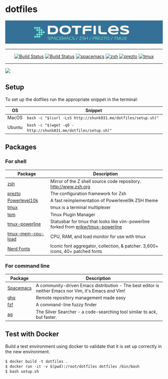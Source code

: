 # dotfiles

![](https://raw.githubusercontent.com/shunk031/dotfiles/master/.github/header.png)

---

<p align="center">
  <a href="https://github.com/shunk031/dotfiles/actions?query=workflow%3AUbuntu"><img src=https://github.com/shunk031/dotfiles/workflows/Ubuntu/badge.svg alt="Build Status"></a>
  <a href="https://github.com/shunk031/dotfiles/actions?query=workflow%3AMacOS"><img src=https://github.com/shunk031/dotfiles/workflows/MacOS/badge.svg alt="Build Status"></a>
  <a href="http://spacemacs.org/"><img src="https://cdn.rawgit.com/syl20bnr/spacemacs/442d025779da2f62fc86c2082703697714db6514/assets/spacemacs-badge.svg" alt="spacemacs"></a>
  <a href="https://github.com/zsh-users/zsh"><img src="https://img.shields.io/badge/built%20with-zsh-black.svg" alt="zsh"></a>
  <a href="https://github.com/sorin-ionescu/prezto"><img src="https://img.shields.io/badge/built%20with-prezto-orange.svg" alt="prezto"></a>
  <a href="https://github.com/tmux/tmux"><img src="https://img.shields.io/badge/built%20with-tmux-green.svg" alt="tmux"></a>
</p>

---

![](https://raw.githubusercontent.com/shunk031/dotfiles/master/.github/mac.png)

## Setup

To set up the dotfiles run the appropriate snippet in the terminal:

| OS     | Snippet                                                        |
|--------|----------------------------------------------------------------|
| MacOS  | `bash -c "$(curl -LsS http://shunk031.me/dotfiles/setup.sh)"`  |
| Ubuntu | `bash -c "$(wget -qO - http://shunk031.me/dotfiles/setup.sh)"` |

## Packages

### For shell

| Package                                                      | Description                                                      |
|--------------------------------------------------------------|------------------------------------------------------------------|
| [zsh](https://github.com/zsh-users/zsh)                      | Mirror of the Z shell source code repository. http://www.zsh.org |
| [prezto](https://github.com/sorin-ionescu/prezto)            | The configuration framework for Zsh                              |
| [Powerlevel10k](https://github.com/romkatv/powerlevel10k)    | A fast reimplementation of Powerlevel9k ZSH theme                |
| [tmux](https://github.com/tmux/tmux)                         | tmux is a terminal multiplexer                                   |
| [tpm](https://github.com/tmux-plugins/tpm)                   | Tmux Plugin Manager                                              |
| [tmux-powerline](https://github.com/shunk031/tmux-powerline) | Statusbar for tmux that looks like vim-powerline forked from [erikw/tmux-powerline](https://github.com/erikw/tmux-powerline)
| [tmux-mem-cpu-load](https://github.com/thewtex/tmux-mem-cpu-load) | CPU, RAM, and load monitor for use with tmux |
| [Nerd Fonts](https://github.com/ryanoasis/nerd-fonts)        | Iconic font aggregator, collection, & patcher. 3,600+ icons, 40+ patched fonts |

### For command line

| Package                                | Description                            |
|----------------------------------------|----------------------------------------|
| [Spacemacs](https://github.com/syl20bnr/spacemacs) | A community-driven Emacs distribution - The best editor is neither Emacs nor Vim, it's Emacs *and* Vim! |
| [ghq](https://github.com/motemen/ghq)  | Remote repository management made easy |
| [fzf](https://github.com/junegunn/fzf) | A command-line fuzzy finder            |
| [ag](https://github.com/ggreer/the_silver_searcher) | The Silver Searcher - a code-searching tool similar to ack, but faster. |

## Test with Docker

Build a test environment using docker to validate that it is set up correctly in the new environment.

```shell
$ docker build -t dotfiles .
$ docker run -it -v $(pwd):/root/dotfiles dotfiles /bin/bash
$ bash setup.sh
```

